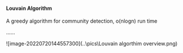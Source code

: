 #### Louvain Algorithm

A greedy algorithm for community detection, o(nlogn) run time

...... 

![image-20220720144557300](..\pics\Louvain algorthim overview.png)